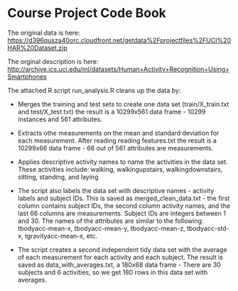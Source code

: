 Course Project Code Book
========================

The original data is here: https://d396qusza40orc.cloudfront.net/getdata%2Fprojectfiles%2FUCI%20HAR%20Dataset.zip

The orginal description is here: http://archive.ics.uci.edu/ml/datasets/Human+Activity+Recognition+Using+Smartphones

The attached R script run_analysis.R cleans up the data by:

* Merges the training and test sets to create one data set (train/X_train.txt and test/X_test.txt) the result is a 10299x561 data frame - 10299 instances and 561 attributes.

* Extracts othe measurements on the mean and standard deviation for each measurement.  After reading reading features.txt the result is a 10299x66 data frame - 66 out of 561 attributes are measurements. 

* Applies descriptive activity names to name the activities in the data set. These activities include: walking, walkingupstairs, walkingdownstairs, sitting, standing, and laying

* The script also labels the data set with descriptive names - activity labels and subject IDs.  This is saved as merged_clean_data.txt - the first column contains subject IDs, the second column activity names, and the last 66 columns are measurements. Subject IDs are integers between 1 and 30. The names of the attributes are similar to the following: tbodyacc-mean-x, tbodyacc-mean-y, tbodyacc-mean-z, tbodyacc-std-x, tgravityacc-mean-x, etc.

* The script creates a second independent tidy data set with the average of each measurement for each activity and each subject. The result is saved as data_with_averages.txt, a 180x68 data frame - There are 30 subjects and 6 activities, so we get 180 rows in this data set with averages.
